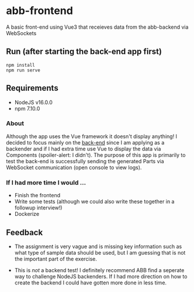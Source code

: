 # abb-frontend

A basic front-end using Vue3 that receieves data from the abb-backend via WebSockets

## Run (after starting the back-end app first)

```
npm install
npm run serve
```

## Requirements
- NodeJS v16.0.0
- npm 7.10.0

### About

Although the app uses the Vue framework it doesn't display anything!  I decided to focus mainly on the [back-end](https://github.com/louis-sanchez/abb-backend) since I am applying as a backender and if I had extra time use Vue to display the data via Components (spoiler-alert:  I didn't).  The purpose of this app is primarily to test the back-end is successfully sending the generated Parts via WebSocket communication (open console to view logs).

### If I had more time I would ...

- Finish the frontend
- Write some tests (although we could also write these together in a followup interview!)
- Dockerize

## Feedback

- The assignment is very vague and is missing key information such as what type of sample data should be used, but I am guessing that is not the
important part of the exercise.

- This is *not* a backend test!  I definitely recommend ABB find a seperate way to challenge NodeJS backenders.  If I had more direction on how to create the backend I could have
gotten more done in less time.  
